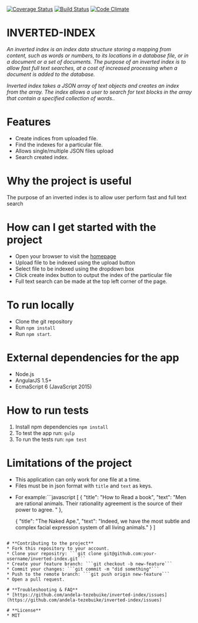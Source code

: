 [![Coverage Status](https://coveralls.io/repos/github/andela-tezebuike/inverted-index/badge.svg?branch=master)](https://coveralls.io/github/andela-tezebuike/inverted-index?branch=master)
[![Build Status](https://travis-ci.org/andela-tezebuike/inverted-index.svg?branch=master)](https://travis-ci.org/andela-tezebuike/inverted-index)
[![Code Climate](https://codeclimate.com/github/andela-tezebuike/inverted-index/badges/gpa.svg)](https://codeclimate.com/github/andela-tezebuike/inverted-index)

# **INVERTED-INDEX**
*An inverted index is an index data structure storing a mapping from content, such as words or numbers, to its locations in a database file, or in a document or a set of documents. The purpose of an inverted index is to allow fast full text searches, at a cost of increased processing when a document is added to the database.*

*Inverted index takes a JSON array of text objects and creates an index from the array. The index allows a user to search for text blocks in the array that contain a specified collection of words..*

# **Features**
* Create indices from uploaded file.
* Find the indexes for a particular file.
* Allows single/multiple JSON files upload
* Search created index.

# **Why the project is useful**
The purpose of an inverted index is to allow user perform fast and full text search

# **How can I get started with the project**
* Open your browser to visit the [homepage](https://indexx-app.herokuapp.com/index.html)
* Upload file to be indexed using the upload button
* Select file to be indexed using the dropdown box
* Click create index button to output the index of the particular file
* Full text search can be made at the top left corner of the page.

# **To run locally**
* Clone the git repository
* Run `npm install`
* Run `npm start`.

# **External dependencies for the app**
* Node.js
* AngularJS 1.5+
* EcmaScript 6 (JavaScript 2015)

# **How to run tests**
1. Install npm dependencies ```npm install```
2. To test the app run: ```gulp```
3. To run the tests run: ```npm test```

# **Limitations of the project**
* This application can only work for one file at a time.
* Files must be in json format with ```title``` and ```text``` as keys.
- For example:\```javascript
[
  {
    "title": "How to Read a book",
    "text": "Men are rational animals. Their rationality agreement is the source of their power to agree. "
  },

  {
    "title": "The Naked Ape.",
    "text": "Indeed, we have the most subtle and complex facial expression system of all living animals."
  }
]
```

# **Contributing to the project**
* Fork this repository to your account.
* Clone your repositry: ```git clone git@github.com:your-username/inverted-index.git```
* Create your feature branch: ```git checkout -b new-feature```
* Commit your changes: ```git commit -m "did something"```
* Push to the remote branch: ```git push origin new-feature```
* Open a pull request.

# **Troubleshooting & FAQ**
* [https://github.com/andela-tezebuike/inverted-index/issues](https://github.com/andela-tezebuike/inverted-index/issues)

# **License**
* MIT